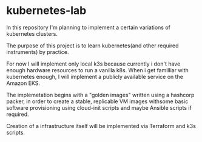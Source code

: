 # kubernetes-lab

In this repository I'm planning to implement a certain variations of kubernetes clusters.

The purpose of this project is to learn kubernetes(and other required instruments) by practice.

For now I will implement only local k3s because currently i don't have enough hardware resources to run a vanilla k8s.
When i get familliar with kubernetes enough, I will implement a publicly available service on the Amazon EKS.


The implemetation begins with a "golden images" written using a hashcorp packer, in order to create a stable, replicable VM images withsome basic software provisioning using cloud-init scripts and maybe Ansible scripts if required.

Creation of a infrastructure itself will be implemented via Terraform and k3s scripts.

